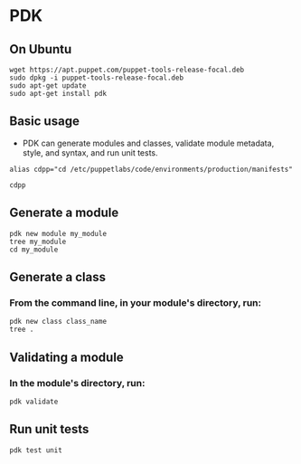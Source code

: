 # PDK
## On Ubuntu
```
wget https://apt.puppet.com/puppet-tools-release-focal.deb
sudo dpkg -i puppet-tools-release-focal.deb
sudo apt-get update
sudo apt-get install pdk
```

## Basic usage
- PDK can generate modules and classes, validate module metadata, style, and syntax, and run unit tests.

```
alias cdpp="cd /etc/puppetlabs/code/environments/production/manifests"
```

```
cdpp
```

## Generate a module
```
pdk new module my_module
tree my_module
cd my_module
```

## Generate a class
### From the command line, in your module's directory, run:
```
pdk new class class_name
tree .
```

## Validating a module
### In the module's directory, run:
```
pdk validate
```

## Run unit tests
```
pdk test unit
```
